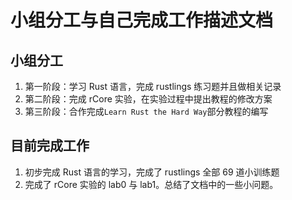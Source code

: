 # 小组分工与自己完成工作描述文档

## 小组分工

1. 第一阶段：学习 Rust 语言，完成 rustlings 练习题并且做相关记录
2. 第二阶段：完成 rCore 实验，在实验过程中提出教程的修改方案
3. 第三阶段：合作完成`Learn Rust the Hard Way`部分教程的编写

## 目前完成工作

1. 初步完成 Rust 语言的学习，完成了 rustlings 全部 69 道小训练题
2. 完成了 rCore 实验的 lab0 与 lab1。总结了文档中的一些小问题。
